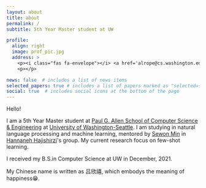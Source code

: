 ```yaml
---
layout: about
title: about
permalink: /
subtitle: 5th Year Master student at UW

profile:
  align: right
  image: prof_pic.jpg
  address: >
    <p><i class="fas fa-envelope"></i> <a href='alrope@cs.washington.edu'>email</a> <i class="fab fa-github"></i> <a href='https://github.com/Alrope123'>github</a> <i class="fab fa-twitter"></i> <a href='https://twitter.com/XinxiLyu'>twitter</a></p>
    <p></p>

news: false  # includes a list of news items
selected_papers: true # includes a list of papers marked as "selected={true}"
social: true  # includes social icons at the bottom of the page
---
```


Hello!

I am a 5th Year Master student at <a href='https://www.cs.washington.edu'>Paul G. Allen School of Computer Science & Engineering</a> at <a href='http://www.washington.edu/'>University of Washington-Seattle</a>. I am studying in natural language processing and machine learning, mentored by <a href='https://shmsw25.github.io/'>Sewon Min</a> in <a href='https://homes.cs.washington.edu/~hannaneh/index.html'>Hannaneh Hajishirzi</a>'s group. My current research focus on few-shot learning.

I received my B.S.in Computer Science at UW in December, 2021.

My Chinese name is written as 吕欣禧, which embodys the meaning of happiness:grin:.
